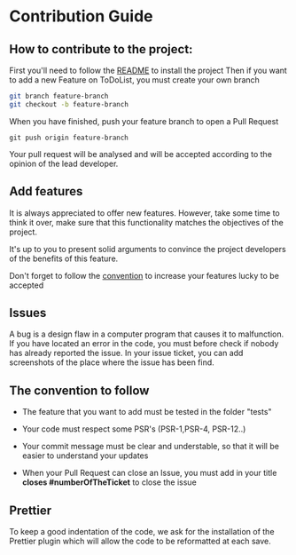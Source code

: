 Contribution Guide
============

## How to contribute to the project:

First you'll need to follow the [README](./README.md) to install the project
Then if you want to add a new Feature on ToDoList, you must create your own branch
``` bash
git branch feature-branch
git checkout -b feature-branch
```

When you have finished, push your feature branch to open a Pull Request

    git push origin feature-branch

Your pull request will be analysed and will be accepted according to the opinion of the lead developer.


## Add features

It is always appreciated to offer new features. However, take some time to think it over, make sure that this functionality matches the objectives of the project.

It's up to you to present solid arguments to convince the project developers of the benefits of this feature.

Don't forget to follow the [convention](#the-convention-to-follow) to increase your features lucky to be accepted

## Issues

A bug is a design flaw in a computer program that causes it to malfunction.
If you have located an error in the code, you must before check if nobody has already reported the issue.
In your issue ticket, you can add screenshots of the place where the issue has been find.

## The convention to follow

  - The feature that you want to add must be tested in the folder "tests"

  - Your code must respect some PSR's  (PSR-1,PSR-4, PSR-12..)

  - Your commit message must be clear and understable, so that it will be easier to understand your updates

  - When your Pull Request can close an Issue, you must add in your title **closes #numberOfTheTicket** to close
the issue

## Prettier

To keep a good indentation of the code, we ask for the installation of the Prettier plugin which will allow the code to be reformatted at each save.
